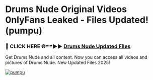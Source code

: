 # Drums Nude Original Videos 0nlyFans Leaked - Files Updated! (pumpu)

<h3>🔴 CLICK HERE 🌐==►► <a href="https://tinyurl.com/yrmya6cz" rel="nofollow">Drums Nude Updated Files</a></h3>

Get Drums Nude and all content. Now you can access all videos and pictures of Drums Nude. New Updated Files 2025!

[![pumpu](https://i.imgur.com/FMdXYCs.gif)](https://tinyurl.com/yrmya6cz)
